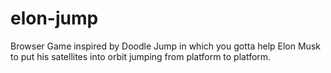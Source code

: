 # elon-jump
Browser Game inspired by Doodle Jump in which you gotta help Elon Musk to put his satellites into orbit jumping from platform to platform. 
